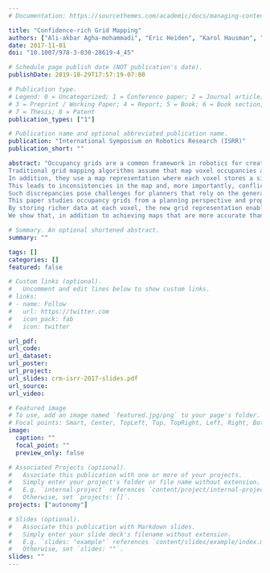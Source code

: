 ```yaml
---
# Documentation: https://sourcethemes.com/academic/docs/managing-content/

title: "Confidence-rich Grid Mapping"
authors: ["Ali-akbar Agha-mohammadi", "Eric Heiden", "Karol Hausman", "Gaurav S. Sukhatme"]
date: 2017-11-01
doi: "10.1007/978-3-030-28619-4_45"

# Schedule page publish date (NOT publication's date).
publishDate: 2019-10-29T17:57:19-07:00

# Publication type.
# Legend: 0 = Uncategorized; 1 = Conference paper; 2 = Journal article;
# 3 = Preprint / Working Paper; 4 = Report; 5 = Book; 6 = Book section;
# 7 = Thesis; 8 = Patent
publication_types: ["1"]

# Publication name and optional abbreviated publication name.
publication: "International Symposium on Robotics Research (ISRR)"
publication_short: ""

abstract: "Occupancy grids are a common framework in robotics for creating a spatial map of the environment. 
Traditional grid mapping algorithms assume that map voxel occupancies are independent of each other. 
In addition, they use a map representation where each voxel stores a single number representing the occupancy probability. 
This leads to inconsistencies in the map and, more importantly, conflicts between the map error and the reported confidence values, resulting in critical cases of overconfidence.
Such discrepancies pose challenges for planners that rely on the generated map for collision avoidance.
This paper studies occupancy grids from a planning perspective and proposes a novel algorithm for grid mapping in the presence of noisy measurements.
By storing richer data at each voxel, the new grid representation enables an accurate estimate of the variance of occupancy.
We show that, in addition to achieving maps that are more accurate than traditional methods, the proposed filtering scheme demonstrates a much higher level of consistency between its error and the reported confidence."

# Summary. An optional shortened abstract.
summary: ""

tags: []
categories: []
featured: false

# Custom links (optional).
#   Uncomment and edit lines below to show custom links.
# links:
# - name: Follow
#   url: https://twitter.com
#   icon_pack: fab
#   icon: twitter

url_pdf:
url_code:
url_dataset:
url_poster:
url_project:
url_slides: crm-isrr-2017-slides.pdf
url_source:
url_video:

# Featured image
# To use, add an image named `featured.jpg/png` to your page's folder. 
# Focal points: Smart, Center, TopLeft, Top, TopRight, Left, Right, BottomLeft, Bottom, BottomRight.
image:
  caption: ""
  focal_point: ""
  preview_only: false

# Associated Projects (optional).
#   Associate this publication with one or more of your projects.
#   Simply enter your project's folder or file name without extension.
#   E.g. `internal-project` references `content/project/internal-project/index.md`.
#   Otherwise, set `projects: []`.
projects: ["autonomy"]

# Slides (optional).
#   Associate this publication with Markdown slides.
#   Simply enter your slide deck's filename without extension.
#   E.g. `slides: "example"` references `content/slides/example/index.md`.
#   Otherwise, set `slides: ""`.
slides: ""
---
```

